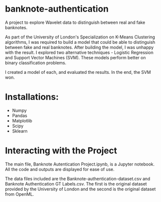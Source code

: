 # banknote-authentication
A project to explore Wavelet data to distinguish between real and fake banknotes.

As part of the University of London's Specialization on K-Means Clustering algorithms, I was required to build a model that could be able to distinguish between fake and real banknotes. After building the model, I was unhappy with the result. I explored two alternative techniques - Logistic Regression and Support Vector Machines (SVM). These models perform better on binary classification problems.

I created a model of each, and evaluated the results. In the end, the SVM won.

# Installations:
- Numpy
- Pandas
- Matplotlib
- Scipy
- Sklearn

# Interacting with the Project
The main file, Banknote Autentication Project.ipynb, is a Jupyter notebook. All the code and outputs are displayed for ease of use. 

The data files included are the Banknote-authentication-dataset.csv and Banknote Authentication GT Labels.csv. The first is the original dataset provided by the University of London and the second is the original dataset from OpenML.
